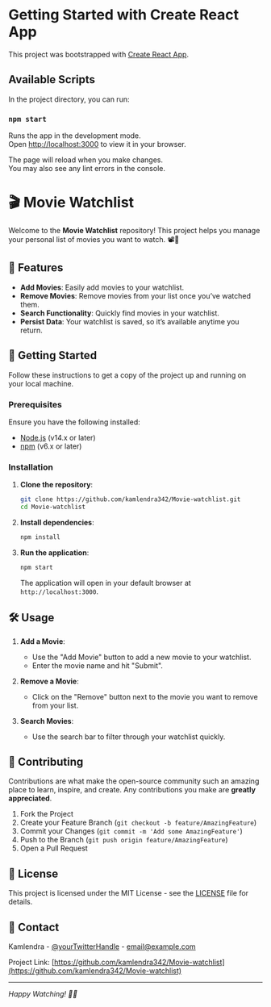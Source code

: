 # Getting Started with Create React App

This project was bootstrapped with [Create React App](https://github.com/facebook/create-react-app).

## Available Scripts

In the project directory, you can run:

### `npm start`

Runs the app in the development mode.\
Open [http://localhost:3000](http://localhost:3000) to view it in your browser.

The page will reload when you make changes.\
You may also see any lint errors in the console.

# 🎬 Movie Watchlist

Welcome to the **Movie Watchlist** repository! This project helps you manage your personal list of movies you want to watch. 📽️🎉

## 🌟 Features

- **Add Movies**: Easily add movies to your watchlist.
- **Remove Movies**: Remove movies from your list once you’ve watched them.
- **Search Functionality**: Quickly find movies in your watchlist.
- **Persist Data**: Your watchlist is saved, so it’s available anytime you return.

## 🚀 Getting Started

Follow these instructions to get a copy of the project up and running on your local machine.

### Prerequisites

Ensure you have the following installed:

- [Node.js](https://nodejs.org/) (v14.x or later)
- [npm](https://www.npmjs.com/) (v6.x or later)

### Installation

1. **Clone the repository**:
    ```sh
    git clone https://github.com/kamlendra342/Movie-watchlist.git
    cd Movie-watchlist
    ```

2. **Install dependencies**:
    ```sh
    npm install
    ```

3. **Run the application**:
    ```sh
    npm start
    ```

    The application will open in your default browser at `http://localhost:3000`.

## 🛠️ Usage

1. **Add a Movie**:
   - Use the "Add Movie" button to add a new movie to your watchlist.
   - Enter the movie name and hit "Submit".

2. **Remove a Movie**:
   - Click on the "Remove" button next to the movie you want to remove from your list.

3. **Search Movies**:
   - Use the search bar to filter through your watchlist quickly.

## 🤝 Contributing

Contributions are what make the open-source community such an amazing place to learn, inspire, and create. Any contributions you make are **greatly appreciated**.

1. Fork the Project
2. Create your Feature Branch (`git checkout -b feature/AmazingFeature`)
3. Commit your Changes (`git commit -m 'Add some AmazingFeature'`)
4. Push to the Branch (`git push origin feature/AmazingFeature`)
5. Open a Pull Request

## 📄 License

This project is licensed under the MIT License - see the [LICENSE](LICENSE) file for details.

## 💬 Contact

Kamlendra - [@yourTwitterHandle](https://twitter.com/yourTwitterHandle) - email@example.com

Project Link: [https://github.com/kamlendra342/Movie-watchlist](https://github.com/kamlendra342/Movie-watchlist)

---

*Happy Watching! 🎥🍿*
